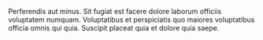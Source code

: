 Perferendis aut minus. Sit fugiat est facere dolore laborum officiis voluptatem numquam. Voluptatibus et perspiciatis quo maiores voluptatibus officia omnis qui quia. Suscipit placeat quia et dolore quia saepe.